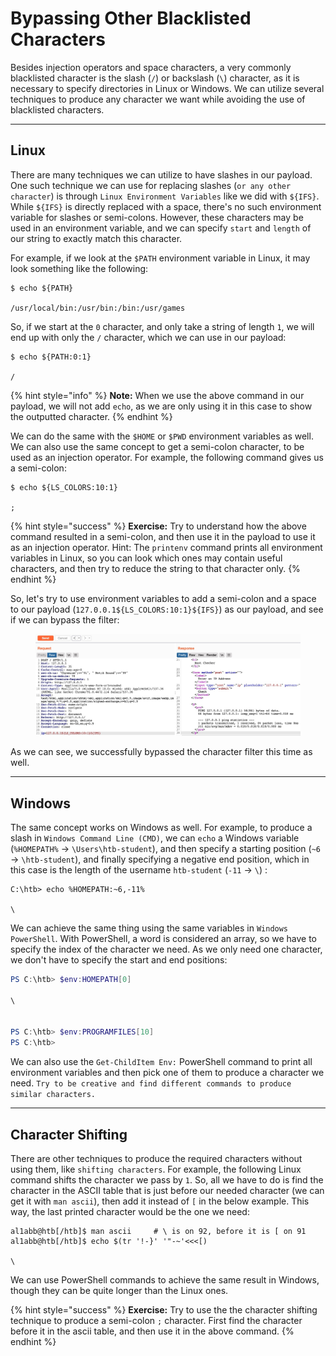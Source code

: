 # Bypassing Other Blacklisted Characters

Besides injection operators and space characters, a very commonly blacklisted character is the slash (`/`) or backslash (`\`) character, as it is necessary to specify directories in Linux or Windows. We can utilize several techniques to produce any character we want while avoiding the use of blacklisted characters.

***

## Linux

There are many techniques we can utilize to have slashes in our payload. One such technique we can use for replacing slashes (`or any other character`) is through `Linux Environment Variables` like we did with `${IFS}`. While `${IFS}` is directly replaced with a space, there's no such environment variable for slashes or semi-colons. However, these characters may be used in an environment variable, and we can specify `start` and `length` of our string to exactly match this character.

For example, if we look at the `$PATH` environment variable in Linux, it may look something like the following:

```shell-session
$ echo ${PATH}

/usr/local/bin:/usr/bin:/bin:/usr/games
```

So, if we start at the `0` character, and only take a string of length `1`, we will end up with only the `/` character, which we can use in our payload:

```shell-session
$ echo ${PATH:0:1}

/
```

{% hint style="info" %}
**Note:** When we use the above command in our payload, we will not add `echo`, as we are only using it in this case to show the outputted character.
{% endhint %}

We can do the same with the `$HOME` or `$PWD` environment variables as well. We can also use the same concept to get a semi-colon character, to be used as an injection operator. For example, the following command gives us a semi-colon:

```shell-session
$ echo ${LS_COLORS:10:1}

;
```

{% hint style="success" %}
**Exercise:** Try to understand how the above command resulted in a semi-colon, and then use it in the payload to use it as an injection operator. Hint: The `printenv` command prints all environment variables in Linux, so you can look which ones may contain useful characters, and then try to reduce the string to that character only.
{% endhint %}

So, let's try to use environment variables to add a semi-colon and a space to our payload (`127.0.0.1${LS_COLORS:10:1}${IFS}`) as our payload, and see if we can bypass the filter:

<figure><img src="../../../../.gitbook/assets/image (4) (1) (1) (1) (1) (1) (1) (1) (1) (1) (1) (1) (1) (1) (1) (1) (1) (1) (1).png" alt=""><figcaption></figcaption></figure>

As we can see, we successfully bypassed the character filter this time as well.

***

## Windows

The same concept works on Windows as well. For example, to produce a slash in `Windows Command Line (CMD)`, we can `echo` a Windows variable (`%HOMEPATH%` -> `\Users\htb-student`), and then specify a starting position (`~6` -> `\htb-student`), and finally specifying a negative end position, which in this case is the length of the username `htb-student` (`-11` -> `\`) :

```cmd-session
C:\htb> echo %HOMEPATH:~6,-11%

\
```

We can achieve the same thing using the same variables in `Windows PowerShell`. With PowerShell, a word is considered an array, so we have to specify the index of the character we need. As we only need one character, we don't have to specify the start and end positions:

```powershell
PS C:\htb> $env:HOMEPATH[0]

\


PS C:\htb> $env:PROGRAMFILES[10]
PS C:\htb>
```

We can also use the `Get-ChildItem Env:` PowerShell command to print all environment variables and then pick one of them to produce a character we need. `Try to be creative and find different commands to produce similar characters.`

***

## Character Shifting

There are other techniques to produce the required characters without using them, like `shifting characters`. For example, the following Linux command shifts the character we pass by `1`. So, all we have to do is find the character in the ASCII table that is just before our needed character (we can get it with `man ascii`), then add it instead of `[` in the below example. This way, the last printed character would be the one we need:

```shell-session
al1abb@htb[/htb]$ man ascii     # \ is on 92, before it is [ on 91
al1abb@htb[/htb]$ echo $(tr '!-}' '"-~'<<<[)

\
```

We can use PowerShell commands to achieve the same result in Windows, though they can be quite longer than the Linux ones.

{% hint style="success" %}
**Exercise:** Try to use the the character shifting technique to produce a semi-colon `;` character. First find the character before it in the ascii table, and then use it in the above command.
{% endhint %}
